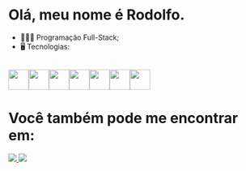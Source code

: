 <h1> Olá, meu nome é Rodolfo.</h1>

- 👨🏻‍💻 Programação Full-Stack;<br>
- 🖥️ Tecnologias:

<br>
<div style='display: flex;'>
    
  <img width='40px' src="https://cdn.jsdelivr.net/gh/devicons/devicon/icons/python/python-original.svg" />

  <img width='40px' src="https://cdn.jsdelivr.net/gh/devicons/devicon/icons/django/django-plain.svg" />
  
  <img width='40px' src="https://cdn.jsdelivr.net/gh/devicons/devicon/icons/html5/html5-original.svg" />

  <img width='40px' src="https://cdn.jsdelivr.net/gh/devicons/devicon/icons/css3/css3-original.svg" />

  <img width='40px' src="https://cdn.jsdelivr.net/gh/devicons/devicon/icons/javascript/javascript-original.svg" />

  <img width='40px' src="https://cdn.jsdelivr.net/gh/devicons/devicon/icons/sqlite/sqlite-original.svg" />
  
  <img width='40px' src="https://cdn.jsdelivr.net/gh/devicons/devicon/icons/github/github-original.svg" />
  
</div>

<h1> Você também pode me encontrar em: </h1>

  <a href="https://www.linkedin.com/in/rodolfo-bezerra-ab071a277/">
  <img src="https://img.shields.io/badge/LinkedIn-0077B5?style=for-the-badge&logo=linkedin&logoColor=white" />
  </a>
  
  <a href="https://github.com/Rodolfo-desenvolve">
  <img src="https://img.shields.io/badge/github-000000?style=for-the-badge&logo=github&logoColor=white" />
  </a>

  
